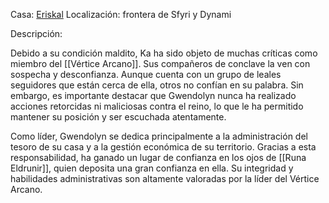 Casa: <u>Eriskal</u>
Localización: frontera de Sfyri y Dynami

Descripción:
  
Debido a su condición maldito, Ka ha sido objeto de muchas críticas como miembro del [[Vértice Arcano]]. Sus compañeros de conclave la ven con sospecha y desconfianza. Aunque cuenta con un grupo de leales seguidores que están cerca de ella, otros no confían en su palabra. Sin embargo, es importante destacar que Gwendolyn nunca ha realizado acciones retorcidas ni maliciosas contra el reino, lo que le ha permitido mantener su posición y ser escuchada atentamente.

Como líder, Gwendolyn se dedica principalmente a la administración del tesoro de su casa y a la gestión económica de su territorio. Gracias a esta responsabilidad, ha ganado un lugar de confianza en los ojos de [[Runa Eldrunir]], quien deposita una gran confianza en ella. Su integridad y habilidades administrativas son altamente valoradas por la líder del Vértice Arcano.